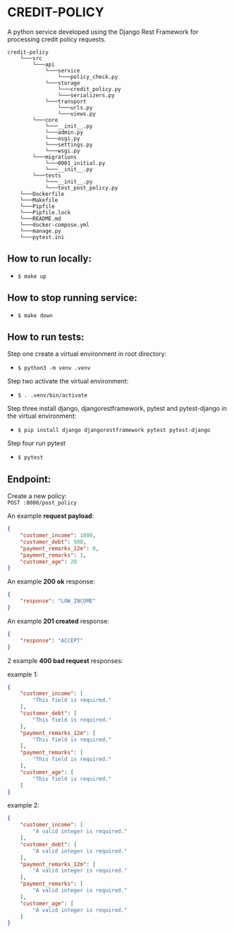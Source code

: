 # CREDIT-POLICY
A python service developed using the Django Rest Framework for processing credit policy requests.  

```
credit-policy
    └───src
        └───api
            └───service
                └───policy_check.py
            └───storage
                └───credit_policy.py
                └───serializers.py
            └───transport
                └───urls.py
                └───views.py
        └───core
            └───__init__.py
            └───admin.py
            └───asgi.py
            └───settings.py
            └───wsgi.py
        └───migrations
            └───0001_initial.py
            └───__init__.py
        └───tests
            └───__init__.py
            └───test_post_policy.py
    └───Dockerfile
    └───Makefile
    └───Pipfile
    └───Pipfile.lock
    └───README.md
    └───docker-compose.yml
    └───manage.py
    └───pytest.ini
```

## How to run locally:
* `$ make up`

## How to stop running service:
* `$ make down`

## How to run tests:
Step one create a virtual environment in root directory:
* `$ python3 -m venv .venv`  

Step two activate the virtual environment:
* `$ . .venv/bin/activate`  

Step three install django, djangorestframework, pytest and pytest-django in the virtual environment:
* `$ pip install django djangorestframework pytest pytest-django`  

Step four run pytest
* `$ pytest`


## Endpoint:
Create a new policy:  
`POST :8000/post_policy` 

An example **request payload**:
```json
{
    "customer_income": 1000,
    "customer_debt": 500,
    "payment_remarks_12m": 0,
    "payment_remarks": 1,
    "customer_age": 20
}
```

An example **200 ok** response:
```json
{
    "response": "LOW_INCOME"
}
```

An example **201 created** response:
```json
{
    "response": "ACCEPT"
}
```

2 example **400 bad request** responses:

example 1:
```json
{
    "customer_income": [
        "This field is required."
    ],
    "customer_debt": [
        "This field is required."
    ],
    "payment_remarks_12m": [
        "This field is required."
    ],
    "payment_remarks": [
        "This field is required."
    ],
    "customer_age": [
        "This field is required."
    ]
}
```

example 2:
```json
{
    "customer_income": [
        "A valid integer is required."
    ],
    "customer_debt": [
        "A valid integer is required."
    ],
    "payment_remarks_12m": [
        "A valid integer is required."
    ],
    "payment_remarks": [
        "A valid integer is required."
    ],
    "customer_age": [
        "A valid integer is required."
    ]
}
```
